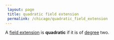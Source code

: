 ```yaml
---
 layout: page
 title: quadratic field extension
 permalink: /chicago/quadratic_field_extension
---
```

A [field extension](https://defsmath.github.io/DefsMath/field_extension) is **quadratic** if it is of [degree](https://defsmath.github.io/DefsMath/degree_of_field_extension) two.